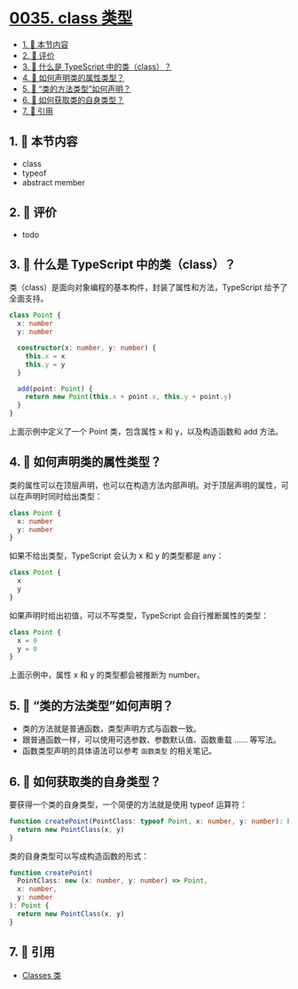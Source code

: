 # [0035. class 类型](https://github.com/tnotesjs/TNotes.typescript/tree/main/notes/0035.%20class%20%E7%B1%BB%E5%9E%8B)

<!-- region:toc -->

- [1. 🎯 本节内容](#1--本节内容)
- [2. 🫧 评价](#2--评价)
- [3. 🤔 什么是 TypeScript 中的类（class）？](#3--什么是-typescript-中的类class)
- [4. 🤔 如何声明类的属性类型？](#4--如何声明类的属性类型)
- [5. 🤔 “类的方法类型”如何声明？](#5--类的方法类型如何声明)
- [6. 🤔 如何获取类的自身类型？](#6--如何获取类的自身类型)
- [7. 🔗 引用](#7--引用)

<!-- endregion:toc -->

## 1. 🎯 本节内容

- class
- typeof
- abstract member

## 2. 🫧 评价

- todo

## 3. 🤔 什么是 TypeScript 中的类（class）？

类（class）是面向对象编程的基本构件，封装了属性和方法，TypeScript 给予了全面支持。

```ts
class Point {
  x: number
  y: number

  constructor(x: number, y: number) {
    this.x = x
    this.y = y
  }

  add(point: Point) {
    return new Point(this.x + point.x, this.y + point.y)
  }
}
```

上面示例中定义了一个 Point 类，包含属性 x 和 y，以及构造函数和 add 方法。

## 4. 🤔 如何声明类的属性类型？

类的属性可以在顶层声明，也可以在构造方法内部声明。对于顶层声明的属性，可以在声明时同时给出类型：

```ts
class Point {
  x: number
  y: number
}
```

如果不给出类型，TypeScript 会认为 x 和 y 的类型都是 any：

```ts
class Point {
  x
  y
}
```

如果声明时给出初值，可以不写类型，TypeScript 会自行推断属性的类型：

```ts
class Point {
  x = 0
  y = 0
}
```

上面示例中，属性 x 和 y 的类型都会被推断为 number。

## 5. 🤔 “类的方法类型”如何声明？

- 类的方法就是普通函数，类型声明方式与函数一致。
- 跟普通函数一样，可以使用可选参数、参数默认值、函数重载 …… 等写法。
- 函数类型声明的具体语法可以参考 `函数类型` 的相关笔记。

## 6. 🤔 如何获取类的自身类型？

要获得一个类的自身类型，一个简便的方法就是使用 typeof 运算符：

```ts
function createPoint(PointClass: typeof Point, x: number, y: number): Point {
  return new PointClass(x, y)
}
```

类的自身类型可以写成构造函数的形式：

```ts
function createPoint(
  PointClass: new (x: number, y: number) => Point,
  x: number,
  y: number
): Point {
  return new PointClass(x, y)
}
```

## 7. 🔗 引用

- [Classes 类][1]

[1]: https://www.typescriptlang.org/docs/handbook/2/classes.html
